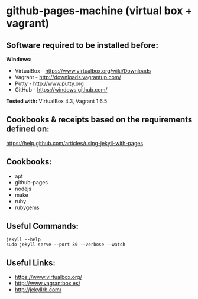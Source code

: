 github-pages-machine (virtual box + vagrant)
==================================================================

Software required to be installed before:
------------------------------------------------------------------
**Windows:**
* VirtualBox - https://www.virtualbox.org/wiki/Downloads
* Vagrant - http://downloads.vagrantup.com/
* Putty - http://www.putty.org
* GitHub - https://windows.github.com/

**Tested with:** VirtualBox 4.3, Vagrant 1.6.5

Cookbooks & receipts based on the requirements defined on:
------------------------------------------------------------------
https://help.github.com/articles/using-jekyll-with-pages

Cookbooks:
------------------------------------------------------------------
* apt
* github-pages
* nodejs
* make
* ruby
* rubygems

Useful Commands:
------------------------------------------------------------------
```
jekyll --help
sudo jekyll serve --port 80 --verbose --watch
```

Useful Links:
------------------------------------------------------------------
* https://www.virtualbox.org/
* http://www.vagrantbox.es/
* http://jekyllrb.com/
